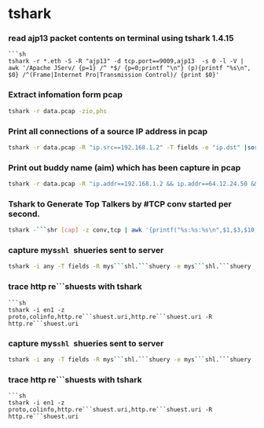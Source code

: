 # tshark 

### read ajp13 packet contents on terminal using tshark 1.4.15
```
```sh
tshark -r *.eth -S -R "ajp13" -d tcp.port==9009,ajp13  -s 0 -l -V | awk '/Apache JServ/ {p=1} /^ *$/ {p=0;printf "\n"} (p){printf "%s\n", $0} /^(Frame|Internet Pro|Transmission Control)/ {print $0}'
```

### Extract infomation form pcap
```sh
tshark -r data.pcap -zio,phs
```

### Print all connections of a source IP address in pcap
```sh
tshark -r data.pcap -R "ip.src==192.168.1.2" -T fields -e "ip.dst" |sort |uni```sh -c
```

### Print out buddy name (aim) which has been capture in pcap
```sh
tshark -r data.pcap -R "ip.addr==192.168.1.2 && ip.addr==64.12.24.50 && aim" -d tcp.port==443,aim -T fields -e "aim.buddyname" |sort |uni```sh -c
```

### Tshark to Generate Top Talkers by #TCP conv started per second.
```sh
tshark -```shr [cap] -z conv,tcp | awk '{printf("%s:%s:%s\n",$1,$3,$10)}' | awk -F: '{printf("%s %s %s\n",$1,$3,substr($5,1,length($5)-10))}' | sort | uni```sh -c | sort -nr
```

### capture mys```shl ```shueries sent to server
```sh
tshark -i any -T fields -R mys```shl.```shuery -e mys```shl.```shuery
```

### trace http re```shuests with tshark
```
```sh
tshark -i en1 -z proto,colinfo,http.re```shuest.uri,http.re```shuest.uri -R http.re```shuest.uri
```

### capture mys```shl ```shueries sent to server
```sh
tshark -i any -T fields -R mys```shl.```shuery -e mys```shl.```shuery
```

### trace http re```shuests with tshark
```
```sh
tshark -i en1 -z proto,colinfo,http.re```shuest.uri,http.re```shuest.uri -R http.re```shuest.uri
```
